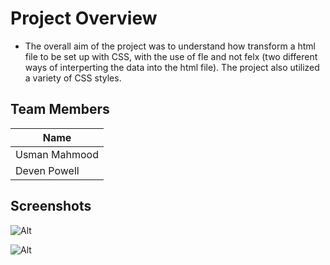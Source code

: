 # Project Overview

* The overall aim of the project was to understand how transform a html file to be set up with CSS, with the use of fle and not felx (two different ways of interperting the data into the html file). The project also utilized a variety of CSS styles.

## Team Members

| Name |
|----------|
| Usman Mahmood   |
| Deven Powell   |

## Screenshots

![Alt](./ExerciseB.gif)

![Alt](./ExerciseC.gif)
